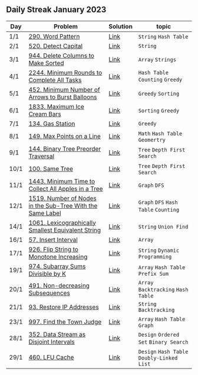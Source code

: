 ## Daily Streak January 2023
|Day|Problem|Solution|topic|
|---|-------|--------|-----|
|1/1|[290. Word Pattern](https://leetcode.com/problems/word-pattern/)|[Link](./290-word_pattern.cpp)|`String` `Hash Table`|
|2/1|[520. Detect Capital](https://leetcode.com/problems/detect-capital/)|[Link](./520-detect_capital.cpp)|`String`|
|3/1|[944. Delete Columns to Make Sorted](https://leetcode.com/problems/delete-columns-to-make-sorted/)|[Link](./944-delete_columns_to_make_sorted.cpp)|`Array` `Strings`|
|4/1|[2244. Minimum Rounds to Complete All Tasks](https://leetcode.com/problems/minimum-rounds-to-complete-all-tasks/)|[Link](./2244-minimum_rounds_to_complete_all_tasks.cpp)|`Hash Table` `Counting` `Greedy`|
|5/1|[452. Minimum Number of Arrows to Burst Balloons](https://leetcode.com/problems/minimum-number-of-arrows-to-burst-balloons/)|[Link](./452-minimum_number_of_arrows_to_burst_ballons.cpp)|`Greedy` `Sorting`|
|6/1|[1833. Maximum Ice Cream Bars](https://leetcode.com/problems/maximum-ice-cream-bars/)|[Link](./1833-max_ice_cream_bars.cpp)|`Sorting` `Greedy`|
|7/1|[134. Gas Station](https://leetcode.com/problems/gas-station/)|[Link](./134-gas_station.cpp)|`Greedy`|
|8/1|[149. Max Points on a Line](https://leetcode.com/problems/max-points-on-a-line/)|[Link](./149-max_points_on_a_line.cpp)|`Math` `Hash Table` `Geomertry`|
|9/1|[144. Binary Tree Preorder Traversal](https://leetcode.com/problems/binary-tree-preorder-traversal/)|[Link](./144-binary_tree_preorder_traversal.cpp)|`Tree` `Depth First Search`|
|10/1|[100. Same Tree](https://leetcode.com/problems/same-tree/)|[Link](./100-same_tree.cpp)|`Tree` `Depth First Search`|
|11/1|[1443. Minimum Time to Collect All Apples in a Tree](https://leetcode.com/problems/minimum-time-to-collect-all-apples-in-a-tree/)|[Link](./1443-minimum_time_to_collect_all_apples_in_a_tree.cpp)|`Graph` `DFS`|
|12/1|[1519. Number of Nodes in the Sub-Tree With the Same Label](https://leetcode.com/problems/number-of-nodes-in-the-sub-tree-with-the-same-label/)|[Link](./1519-number_of_nodes_in_the_sub_tree_with_the_same_label.cpp)|`Graph` `DFS` `Hash Table` `Counting`|
|14/1|[1061. Lexicographically Smallest Equivalent String](https://leetcode.com/problems/lexicographically-smallest-equivalent-string/)|[Link](./1061-lexicographically_smallest_equivalent_string.cpp)|`String` `Union Find`|
|16/1|[57. Insert Interval](https://leetcode.com/problems/insert-interval/)|[Link](./57-insert_interval.cpp)|`Array`|
|17/1|[926. Flip String to Monotone Increasing](https://leetcode.com/problems/flip-string-to-monotone-increasing/)|[Link](./926-flib_string_to_monotone_increasing.cpp)|`String` `Dynamic Programming`|
|19/1|[974. Subarray Sums Divisible by K](https://leetcode.com/problems/subarray-sums-divisible-by-k/)|[Link](./974-subarray_sums_divisible_by_k.cpp)|`Array` `Hash Table` `Prefix Sum`|
|20/1|[491. Non-decreasing Subsequences](https://leetcode.com/problems/non-decreasing-subsequences/)|[Link](./491-non_decreasing_subsequences.cpp)|`Array` `Backtracking` `Hash Table`|
|21/1|[93. Restore IP Addresses](https://leetcode.com/problems/restore-ip-addresses/)|[Link](./93-restore_ip_address.cpp)|`String` `Backtracking`|
|23/1|[997. Find the Town Judge](https://leetcode.com/problems/find-the-town-judge/)|[Link](./997-find_the_town_judge.cpp)|`Array` `Hash Table` `Graph`|
|28/1|[352. Data Stream as Disjoint Intervals](https://leetcode.com/problems/data-stream-as-disjoint-intervals/)|[Link](./352-data_stream_as_disjoint_intervals.cpp)|`Design` `Ordered Set` `Binary Search`|
|29/1|[460. LFU Cache](https://leetcode.com/problems/lfu-cache/)|[Link](./460-LFU_Cache.cpp)|`Design` `Hash Table` `Doubly-Linked List`|
